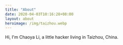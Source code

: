 ```yaml
---
title: "About"
date: 2020-04-03T10:16:28+08:00
layout: about
heroimage: /img/taizhou.webp
---
```


Hi, I'm Chaoya Li, a little hacker living in Taizhou, China.
